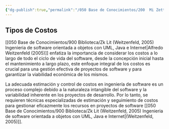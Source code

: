 ```yaml
---
{"dg-publish":true,"permalink":"/050 Base de Conocimientos/200  Mi Zettelkasten/100 Docencia/IS1/2025/Clase 03 Costos y Complejidad del Software/Zk Importancia del Manejo Adecuado de los Costos en la Ingeniería del Software/","tags":["digitalGarden","costos","ingenieríaDelSoftware"]}
---
```


## Tipos de Costos

[[050 Base de Conocimientos/900 Biblioteca/Zk Lit (Weitzenfeld, 2005) Ingenieria de software orientada a objetos con UML, Java e Internet\|Alfredo Weitzenfeld (2005)]] enfatiza la importancia de considerar los costos a lo largo de todo el ciclo de vida del software, desde la concepción inicial hasta el mantenimiento a largo plazo, este enfoque integral de los costos es crucial para una gestión efectiva de proyectos de software y para garantizar la viabilidad económica de los mismos.

La adecuada estimación y control de costos en ingeniería de software es un proceso complejo debido a la naturaleza intangible del software y la variabilidad inherente en los proyectos de desarrollo. Por lo tanto, se requieren técnicas especializadas de estimación y seguimiento de costos para gestionar eficazmente los recursos en proyectos de software [[050 Base de Conocimientos/900 Biblioteca/Zk Lit (Weitzenfeld, 2005) Ingenieria de software orientada a objetos con UML, Java e Internet\|(Weitzenfeld, 2005)]].